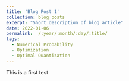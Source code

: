 ```yaml
---
title: 'Blog Post 1'
collection: blog posts
excerpt: "Short description of blog article"
date: 2022-01-06
permalink:  /:year/:month/:day/:title/
tags:
  - Numerical Probability
  - Optimization
  - Optimal Quantization
---
```


This is a first test
